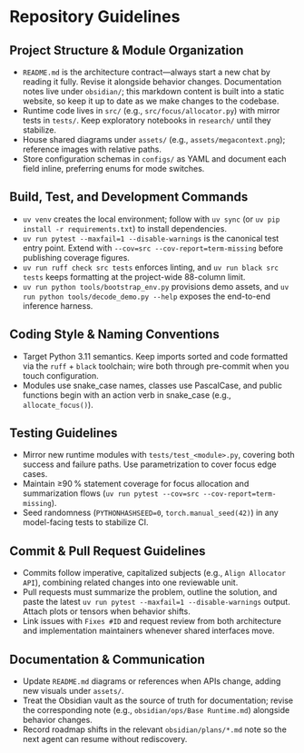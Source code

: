 # Repository Guidelines

## Project Structure & Module Organization
- `README.md` is the architecture contract—always start a new chat by reading it fully.  Revise it alongside behavior changes. Documentation notes live under `obsidian/`; this markdown content is built into a static website, so keep it up to date as we make changes to the codebase.
- Runtime code lives in `src/` (e.g., `src/focus/allocator.py`) with mirror tests in `tests/`. Keep exploratory notebooks in `research/` until they stabilize.
- House shared diagrams under `assets/` (e.g., `assets/megacontext.png`); reference images with relative paths.
- Store configuration schemas in `configs/` as YAML and document each field inline, preferring enums for mode switches.

## Build, Test, and Development Commands
- `uv venv` creates the local environment; follow with `uv sync` (or `uv pip install -r requirements.txt`) to install dependencies.
- `uv run pytest --maxfail=1 --disable-warnings` is the canonical test entry point. Extend with `--cov=src --cov-report=term-missing` before publishing coverage figures.
- `uv run ruff check src tests` enforces linting, and `uv run black src tests` keeps formatting at the project-wide 88-column limit.
- `uv run python tools/bootstrap_env.py` provisions demo assets, and `uv run python tools/decode_demo.py --help` exposes the end-to-end inference harness.

## Coding Style & Naming Conventions
- Target Python 3.11 semantics. Keep imports sorted and code formatted via the `ruff` + `black` toolchain; wire both through pre-commit when you touch configuration.
- Modules use snake_case names, classes use PascalCase, and public functions begin with an action verb in snake_case (e.g., `allocate_focus()`).

## Testing Guidelines
- Mirror new runtime modules with `tests/test_<module>.py`, covering both success and failure paths. Use parametrization to cover focus edge cases.
- Maintain ≥90 % statement coverage for focus allocation and summarization flows (`uv run pytest --cov=src --cov-report=term-missing`).
- Seed randomness (`PYTHONHASHSEED=0`, `torch.manual_seed(42)`) in any model-facing tests to stabilize CI.

## Commit & Pull Request Guidelines
- Commits follow imperative, capitalized subjects (e.g., `Align Allocator API`), combining related changes into one reviewable unit.
- Pull requests must summarize the problem, outline the solution, and paste the latest `uv run pytest --maxfail=1 --disable-warnings` output. Attach plots or tensors when behavior shifts.
- Link issues with `Fixes #ID` and request review from both architecture and implementation maintainers whenever shared interfaces move.

## Documentation & Communication
- Update `README.md` diagrams or references when APIs change, adding new visuals under `assets/`.
- Treat the Obsidian vault as the source of truth for documentation; revise the corresponding note (e.g., `obsidian/ops/Base Runtime.md`) alongside behavior changes.
- Record roadmap shifts in the relevant `obsidian/plans/*.md` note so the next agent can resume without rediscovery.
